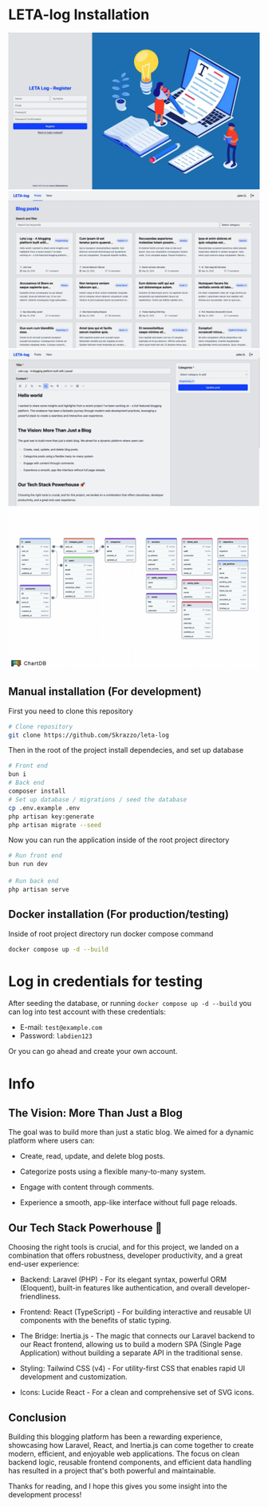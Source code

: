 # LETA-log Installation
![Register](/previews/register.webp)
![Dashboard](/previews/dashboard.webp)
![Edit and create post view](/previews/create.webp)
![Database](/previews/database.webp)

## Manual installation (For development)

First you need to clone this repository

```sh
# Clone repository
git clone https://github.com/Skrazzo/leta-log
```

Then in the root of the project install dependecies, and set up database

```sh
# Front end
bun i
# Back end
composer install
# Set up database / migrations / seed the database
cp .env.example .env
php artisan key:generate
php artisan migrate --seed
```

Now you can run the application inside of the root project directory

```sh
# Run front end
bun run dev

# Run back end
php artisan serve
```

## Docker installation (For production/testing)

Inside of root project directory run docker compose command

```sh
docker compose up -d --build
```

# Log in credentials for testing

After seeding the database, or running `docker compose up -d --build` you can log into test account with these credentials:

- E-mail: `test@example.com`
- Password: `labdien123`

Or you can go ahead and create your own account.

# Info

## The Vision: More Than Just a Blog

The goal was to build more than just a static blog. We aimed for a dynamic platform where users can:

- Create, read, update, and delete blog posts.

- Categorize posts using a flexible many-to-many system.

- Engage with content through comments.

- Experience a smooth, app-like interface without full page reloads.

## Our Tech Stack Powerhouse 🚀

Choosing the right tools is crucial, and for this project, we landed on a combination that offers robustness, developer productivity, and a great end-user experience:

- Backend: Laravel (PHP) - For its elegant syntax, powerful ORM (Eloquent), built-in features like authentication, and overall developer-friendliness.

- Frontend: React (TypeScript) - For building interactive and reusable UI components with the benefits of static typing.

- The Bridge: Inertia.js - The magic that connects our Laravel backend to our React frontend, allowing us to build a modern SPA (Single Page Application) without building a separate API in the traditional sense.

- Styling: Tailwind CSS (v4) - For utility-first CSS that enables rapid UI development and customization.

- Icons: Lucide React - For a clean and comprehensive set of SVG icons.

## Conclusion

Building this blogging platform has been a rewarding experience, showcasing how Laravel, React, and Inertia.js can come together to create modern, efficient, and enjoyable web applications. The focus on clean backend logic, reusable frontend components, and efficient data handling has resulted in a project that's both powerful and maintainable.

Thanks for reading, and I hope this gives you some insight into the development process!
